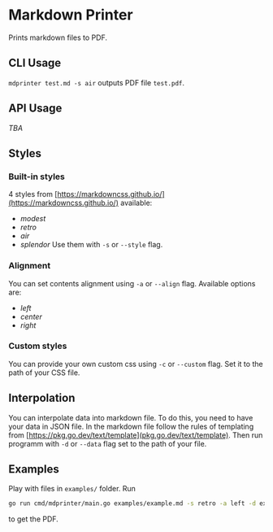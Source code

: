 # Markdown Printer
Prints markdown files to PDF.
## CLI Usage
`mdprinter test.md -s air` outputs PDF file `test.pdf`.
## API Usage
*TBA*
## Styles
### Built-in styles
4 styles from [https://markdowncss.github.io/](https://markdowncss.github.io/) available:
- *modest*
- *retro*
- *air*
- *splendor*
Use them with `-s` or `--style` flag.
### Alignment
You can set contents alignment using `-a` or `--align` flag. Available options are:
- *left*
- *center*
- *right*
### Custom styles
You can provide your own custom css using `-c` or `--custom` flag. Set it to the path of your CSS file.
## Interpolation
You can interpolate data into markdown file. To do this, you need to have your data in JSON file. In the markdown file follow the rules of templating from [https://pkg.go.dev/text/template](pkg.go.dev/text/template). Then run programm with `-d` or `--data` flag set to the path of your file.

## Examples
Play with files in `examples/` folder. Run 

```sh
go run cmd/mdprinter/main.go examples/example.md -s retro -a left -d examples/exampleData.json
``` 

to get the PDF.